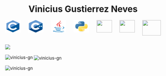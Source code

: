 <h1 align="center">Vinicius Gustierrez Neves</h1>


<div style="display: flex; justify-content: space-between;">
  <img align="center" title="C" alt="" height="40" width="50" src="https://raw.githubusercontent.com/devicons/devicon/master/icons/c/c-original.svg">
  <img align="center" title="C++" alt="" height="40" width="50" src="https://raw.githubusercontent.com/devicons/devicon/master/icons/cplusplus/cplusplus-original.svg">
  <img align="center" title="Java" alt="" height="40" width="50" src="https://raw.githubusercontent.com/devicons/devicon/master/icons/java/java-original.svg">
  <img align="center" title="Python" alt="" height="40" width="50" src="https://raw.githubusercontent.com/devicons/devicon/master/icons/python/python-original.svg">
  <img align="center" title="PyTorch" alt="" height="40" width="50" src="https://www.vectorlogo.zone/logos/pytorch/pytorch-icon.svg">
  <img align="center" title="TensorFlow" alt="" height="40" width="50" src="https://www.vectorlogo.zone/logos/tensorflow/tensorflow-icon.svg">  
  <img align="center" title="Azure" alt="" height="50" width="60" src="https://www.vectorlogo.zone/logos/microsoft_azure/microsoft_azure-icon.svg">

</div>

##
 
<div> 
  <a href="https://www.linkedin.com/in/vinicius-gustierrez-neves-53aa58210/" target="_blank"><img src="https://img.shields.io/badge/-LinkedIn-%230077B5?style=for-the-badge&logo=linkedin&logoColor=white" target="_blank"></a> 
</div>

<p><img align="left" src="https://github-readme-stats.vercel.app/api/top-langs?username=vinicius-gn&show_icons=true&locale=en&layout=compact&theme=dark" alt="vinicius-gn" /></p>

<p>&nbsp;<img align="center" src="https://github-readme-stats.vercel.app/api?username=vinicius-gn&show_icons=true&locale=en&theme=dark" alt="vinicius-gn" /></p>

<p><img align="center" src="https://github-readme-streak-stats.herokuapp.com/?user=vinicius-gn&theme=dark" alt="vinicius-gn" /></p>
